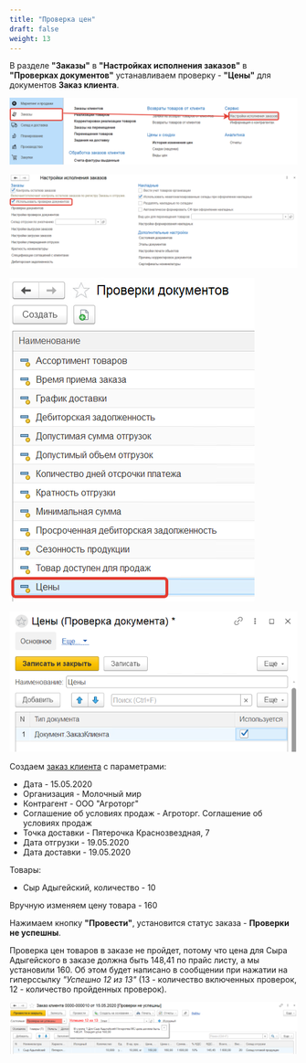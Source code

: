 ```yaml
---
title: "Проверка цен"
draft: false
weight: 13
---
```


В разделе **"Заказы"** в **"Настройках исполнения заказов"** в **"Проверках документов"** устанавливаем проверку - **"Цены"** для документов **Заказ клиента**.

[![1][1]][1]

[![2][2]][2]

[![3][3]][3]

[![4][4]][4]

Создаем [заказ клиента](../../CustomerOrder.md) с параметрами:

- Дата - 15.05.2020
- Организация - Молочный мир
- Контрагент - ООО "Агроторг"
- Соглашение об условиях продаж - Агроторг. Соглашение об условиях продаж
- Точка доставки - Пятерочка Краснозвездная, 7
- Дата отгрузки - 19.05.2020
- Дата доставки - 19.05.2020

Товары:

- Сыр Адыгейский, количество - 10

Вручную изменяем цену товара - 160

Нажимаем кнопку **"Провести"**, установится статус заказа - **Проверки не успешны**.

Проверка цен товаров в заказе не пройдет, потому что цена для Сыра Адыгейского в заказе должна быть 148,41 по прайс листу, а мы установили 160. Об этом будет написано в сообщении при нажатии на гиперссылку *"Успешно 12 из 13"* (13 - количество включенных проверок, 12 - количество пройденных проверок).

[![5][5]][5]

[1]: 1.png
[2]: 2.png
[3]: 3.png
[4]: 4.png
[5]: 5.png